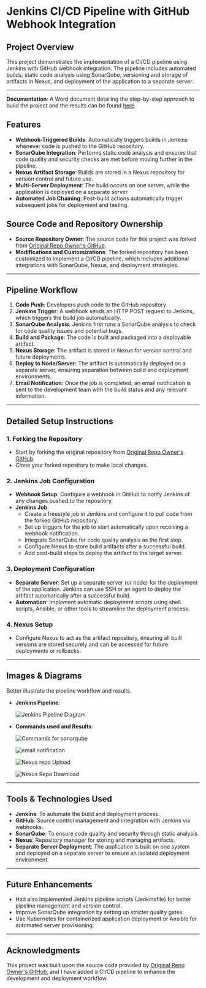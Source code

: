 # Jenkins CI/CD Pipeline with GitHub Webhook Integration

## Project Overview
This project demonstrates the implementation of a CI/CD pipeline using Jenkins with GitHub webhook integration. The pipeline includes automated builds, static code analysis using SonarQube, versioning and storage of artifacts in Nexus, and deployment of the application to a separate server.

---

**Documentation**: A Word document detailing the step-by-step approach to build the project and the results can be found [here](https://github.com/saitejat1907/lms/blob/main/Jenkins%20Projects/CICD%20PIPELINE%20USING%20MANUAL%20JOB%20CREATION/CICD%20PIPELINE%20USING%20JENKINS%20WITH%20MANUAL%20JOBS%20CREATION.docx).

## Features
- **Webhook-Triggered Builds**: Automatically triggers builds in Jenkins whenever code is pushed to the GitHub repository.
- **SonarQube Integration**: Performs static code analysis and ensures that code quality and security checks are met before moving further in the pipeline.
- **Nexus Artifact Storage**: Builds are stored in a Nexus repository for version control and future use.
- **Multi-Server Deployment**: The build occurs on one server, while the application is deployed on a separate server.
- **Automated Job Chaining**: Post-build actions automatically trigger subsequent jobs for deployment and testing.

## Source Code and Repository Ownership
- **Source Repository Owner**: The source code for this project was forked from [Original Repo Owner's GitHub](https://github.com/ravi2krishna/lms).
- **Modifications and Customizations**: The forked repository has been customized to implement a CI/CD pipeline, which includes additional integrations with SonarQube, Nexus, and deployment strategies.

---

## Pipeline Workflow
1. **Code Push**: Developers push code to the GitHub repository.
2. **Jenkins Trigger**: A webhook sends an HTTP POST request to Jenkins, which triggers the build job automatically.
3. **SonarQube Analysis**: Jenkins first runs a SonarQube analysis to check for code quality issues and potential bugs.
4. **Build and Package**: The code is built and packaged into a deployable artifact.
5. **Nexus Storage**: The artifact is stored in Nexus for version control and future deployments.
6. **Deploy to Node/Server**: The artifact is automatically deployed on a separate server, ensuring separation between build and deployment environments.
7. **Email Notification**: Once the job is completed, an email notification is sent to the development team with the build status and any relevant information.

---

## Detailed Setup Instructions

### 1. Forking the Repository
- Start by forking the original repository from [Original Repo Owner's GitHub](https://github.com/ravi2krishna/lms).
- Clone your forked repository to make local changes.

### 2. Jenkins Job Configuration
- **Webhook Setup**: Configure a webhook in GitHub to notify Jenkins of any changes pushed to the repository.
- **Jenkins Job**:
  - Create a freestyle job in Jenkins and configure it to pull code from the forked GitHub repository.
  - Set up triggers for the job to start automatically upon receiving a webhook notification.
  - Integrate SonarQube for code quality analysis as the first step.
  - Configure Nexus to store build artifacts after a successful build.
  - Add post-build steps to deploy the artifact to the target server.

### 3. Deployment Configuration
- **Separate Server**: Set up a separate server (or node) for the deployment of the application. Jenkins can use SSH or an agent to deploy the artifact automatically after a successful build.
- **Automation**: Implement automatic deployment scripts using shell scripts, Ansible, or other tools to streamline the deployment process.

### 4. Nexus Setup
- Configure Nexus to act as the artifact repository, ensuring all built versions are stored securely and can be accessed for future deployments or rollbacks.

---

## Images & Diagrams
Better illustrate the pipeline workflow and results.

- **Jenkins Pipeline**:

  ![Jenkins Pipeline Diagram](https://github.com/saitejat1907/lms/blob/main/Jenkins%20Projects/CICD%20PIPELINE%20USING%20MANUAL%20JOB%20CREATION/pipeline1.png)

- **Commands used and Results**:

  ![Commands for sonarqube](https://github.com/saitejat1907/lms/blob/main/Jenkins%20Projects/CICD%20PIPELINE%20USING%20MANUAL%20JOB%20CREATION/Picture1.png)

  ![email notification](https://github.com/saitejat1907/lms/blob/main/Jenkins%20Projects/CICD%20PIPELINE%20USING%20MANUAL%20JOB%20CREATION/Picture2.png)

  ![Nexus repo Upload](https://github.com/saitejat1907/lms/blob/main/Jenkins%20Projects/CICD%20PIPELINE%20USING%20MANUAL%20JOB%20CREATION/Picture3.png)

  ![Nexus Repo Download](https://github.com/saitejat1907/lms/blob/main/Jenkins%20Projects/CICD%20PIPELINE%20USING%20MANUAL%20JOB%20CREATION/Picture4.png)

---

## Tools & Technologies Used
- **Jenkins**: To automate the build and deployment process.
- **GitHub**: Source control management and integration with Jenkins via webhooks.
- **SonarQube**: To ensure code quality and security through static analysis.
- **Nexus**: Repository manager for storing and managing artifacts.
- **Separate Server Deployment**: The application is built on one system and deployed on a separate server to ensure an isolated deployment environment.

---

## Future Enhancements
- Had also Implemented Jenkins pipeline scripts (Jenkinsfile) for better pipeline management and version control.
- Improve SonarQube integration by setting up stricter quality gates.
- Use Kubernetes for containerized application deployment or Ansible for automated server provisioning.

---

## Acknowledgments
This project was built upon the source code provided by [Original Repo Owner's GitHub](https://github.com/ravi2krishna/lms), and I have added a CI/CD pipeline to enhance the development and deployment workflow.
